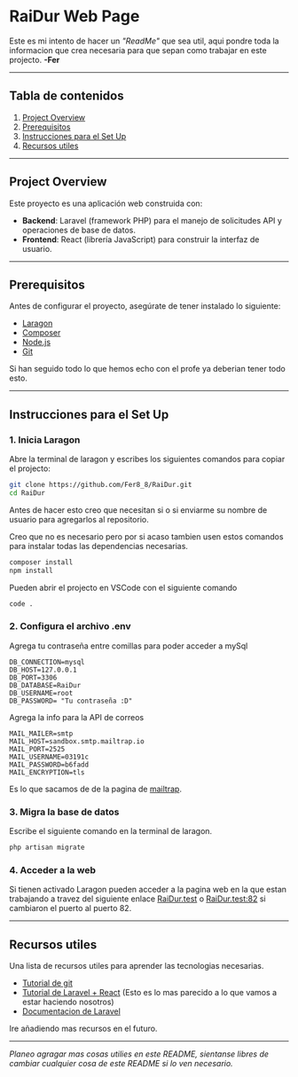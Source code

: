# **RaiDur Web Page**

Este es mi intento de hacer un *"ReadMe"* que sea util, aqui pondre toda la informacion que crea necesaria para que sepan
como trabajar en este projecto. **-Fer**

---

## **Tabla de contenidos**
1. [Project Overview](#project-overview)
2. [Prerequisitos](#prerequisitos)
3. [Instrucciones para el Set Up](#instrucciones-para-el-set-up)
4. [Recursos utiles](#instrucciones-para-el-set-up)

---

## **Project Overview**
Este proyecto es una aplicación web construida con:
- **Backend**: Laravel (framework PHP) para el manejo de solicitudes API y operaciones de base de datos.
- **Frontend**: React (librería JavaScript) para construir la interfaz de usuario.


---

## **Prerequisitos**
Antes de configurar el proyecto, asegúrate de tener instalado lo siguiente:
- [Laragon](https://laragon.org/)
- [Composer](https://getcomposer.org/)
- [Node.js](https://nodejs.org/)
- [Git](https://git-scm.com/)

Si han seguido todo lo que hemos echo con el profe ya deberian tener todo esto.

---

## **Instrucciones para el Set Up**

### **1. Inicia Laragon**
Abre la terminal de laragon y escribes los siguientes comandos para copiar el projecto:
```bash
git clone https://github.com/Fer8_8/RaiDur.git
cd RaiDur
```
Antes de hacer esto creo que necesitan si o si enviarme su nombre de usuario para agregarlos al repositorio.

Creo que no es necesario pero por si acaso tambien usen estos comandos para instalar todas las dependencias necesarias.

```bash
composer install
npm install
```

Pueden abrir el projecto en VSCode con el siguiente comando  
```bash
code .
```

### **2. Configura el archivo .env**

Agrega tu contraseña entre comillas para poder acceder a mySql

```env
DB_CONNECTION=mysql
DB_HOST=127.0.0.1
DB_PORT=3306
DB_DATABASE=RaiDur
DB_USERNAME=root
DB_PASSWORD= "Tu contraseña :D"
```

Agrega la info para la API de correos

```env
MAIL_MAILER=smtp
MAIL_HOST=sandbox.smtp.mailtrap.io
MAIL_PORT=2525
MAIL_USERNAME=03191c
MAIL_PASSWORD=b6fadd
MAIL_ENCRYPTION=tls
```
Es lo que sacamos de de la pagina de [mailtrap](https://mailtrap.io).

### **3. Migra la base de datos**

Escribe el siguiente comando en la terminal de laragon.

```bash
php artisan migrate
```
### **4. Acceder a la web**

 Si tienen activado Laragon pueden acceder a la pagina web en la que estan trabajando a travez del siguiente enlace [RaiDur.test](Raidur.test) o [RaiDur.test:82](Raidur.test:82) si cambiaron el puerto al puerto 82.

---

 ## **Recursos utiles**

 Una lista de recursos utiles para aprender las tecnologias necesarias.

 - [Tutorial de git](https://www.youtube.com/watch?v=vlCXdvcgiE0)
 - [Tutorial de Laravel + React](https://www.youtube.com/watch?v=VrQRa-afCAk&t=1483s) (Esto es lo mas parecido a lo que vamos a estar haciendo nosotros)
- [Documentacion de Laravel](https://laravel.com/docs/11.x/readme)
 
Ire añadiendo mas recursos en el futuro.

---

*Planeo agragar mas cosas utilies en este README, sientanse libres de cambiar cualquier cosa de este README si lo ven necesario.*
